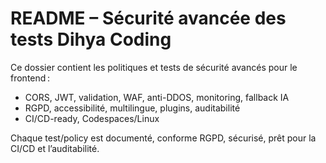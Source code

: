 # README – Sécurité avancée des tests Dihya Coding

Ce dossier contient les politiques et tests de sécurité avancés pour le frontend :
- CORS, JWT, validation, WAF, anti-DDOS, monitoring, fallback IA
- RGPD, accessibilité, multilingue, plugins, auditabilité
- CI/CD-ready, Codespaces/Linux

Chaque test/policy est documenté, conforme RGPD, sécurisé, prêt pour la CI/CD et l’auditabilité.

